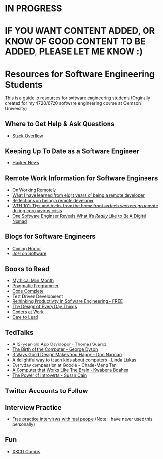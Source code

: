 # IN PROGRESS
# IF YOU WANT CONTENT ADDED, OR KNOW OF GOOD CONTENT TO BE ADDED, PLEASE LET ME KNOW :) 

# Resources for Software Engineering Students
This is a guide to resources for software engineering students 
(Orginally created for my 4720/6720 software engineering course at Clemson University)

## Where to Get Help & Ask Questions
* [Stack Overflow](https://stackoverflow.com/questions)

## Keeping Up To Date as a Software Engineer
* [Hacker News](https://news.ycombinator.com/)

## Remote Work Information for Software Engineers
* [On Working Remotely](https://blog.codinghorror.com/on-working-remotely/)
* [What I have learned from eight years of being a remote developer](https://dev.to/ivancrneto/what-i-have-learned-from-eight-years-of-being-a-remote-developer-3eob)
* [Reflections on being a remote developer](https://www.freecodecamp.org/news/reflections-on-being-a-remote-developer-757465ed1e9e/)
* [WFH 101: Tips and tricks from the home front as tech workers go remote during coronavirus crisis](https://www.geekwire.com/2020/tips-observations-home-front-tech-workers-go-remote-coronavirus-outbreak/)
* [One Software Engineer Reveals What It’s *Really* Like to Be A Digital Nomad](https://www.glassdoor.com/blog/digital-nomad-invision/)

## Blogs for Software Engineers
* [Coding Horror](https://blog.codinghorror.com/)
* [Joel on Software](https://www.joelonsoftware.com/)

## Books to Read
* [Mythical Man Month](https://www.amazon.com/Mythical-Man-Month-Software-Engineering-Anniversary/dp/0201835959/ref=sr_1_1?crid=24S0U89SE3U96&dchild=1&keywords=mythical+man+month&qid=1584036537&sprefix=mythical+man+month+hardcover%2Caps%2C134&sr=8-1)
* [Pragmatic Programmer](https://www.amazon.com/Pragmatic-Programmer-journey-mastery-Anniversary/dp/0135957052/ref=sr_1_2?dchild=1&keywords=Pragmatic+Programmer&qid=1584036311&s=books&sr=1-2)
* [Code Complete](https://www.amazon.com/Code-Complete-Practical-Handbook-Construction/dp/0735619670/ref=sr_1_1?dchild=1&keywords=Code+Complete&qid=1584036328&s=books&sr=1-1)
* [Test Driven Development](https://www.amazon.com/Test-Driven-Development-Kent-Beck/dp/0321146530/ref=sr_1_3?dchild=1&keywords=Test+Driven+Development&qid=1584036342&s=books&sr=1-3)
* [Rethinking Productivity in Software Engineering - FREE](https://link.springer.com/book/10.1007/978-1-4842-4221-6)
* [The Design of Every Day Things](https://www.amazon.com/Design-Everyday-Things-Revised-Expanded/dp/0465050654/ref=sr_1_1?dchild=1&keywords=the+design+of+everyday+things&qid=1584036456&sr=8-1)
* [Coders at Work](https://www.amazon.com/Coders-Work-Reflections-Craft-Programming/dp/1430219483/ref=sr_1_1?dchild=1&keywords=Coders+at+Work&qid=1584036474&s=books&sr=1-1)
* [Dare to Lead](https://www.amazon.com/Dare-Lead-Brave-Conversations-Hearts/dp/B07DJYFLX8/ref=sr_1_1?dchild=1&keywords=Dare+to+Lead&qid=1584036485&s=books&sr=1-1) 

## TedTalks
* [A 12-year-old App Developer - Thomas Suarez](https://www.ted.com/talks/thomas_suarez_a_12_year_old_app_developer)
* [The Birth of the Computer - George Dyson](https://www.ted.com/talks/george_dyson_the_birth_of_the_computer?language=en)
* [3 Ways Good Design Makes You Happy - Don Norman](https://www.ted.com/talks/don_norman_3_ways_good_design_makes_you_happy?language=en)
* [A delightful way to teach kids about computers - Linda Liukas](https://www.ted.com/talks/linda_liukas_a_delightful_way_to_teach_kids_about_computers)
* [Everyday compassion at Google - Chade-Meng Tan](https://www.ted.com/talks/chade_meng_tan_everyday_compassion_at_google)
* [A Computer that Works Like The Brain - Kwabena Boahen](https://www.ted.com/talks/kwabena_boahen_a_computer_that_works_like_the_brain?language=en)
* [The Power of Introverts - Susan Cain](https://www.ted.com/talks/susan_cain_the_power_of_introverts)


## Twitter Accounts to Follow

## Interview Practice
* [Free practice interviews with real people](https://interviewing.io/) (Note: I have never used this personally)

## Fun 
* [XKCD Comics](https://xkcd.com/)
